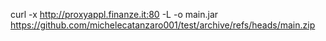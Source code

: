 

curl -x http://proxyappl.finanze.it:80 -L -o main.jar https://github.com/michelecatanzaro001/test/archive/refs/heads/main.zip
